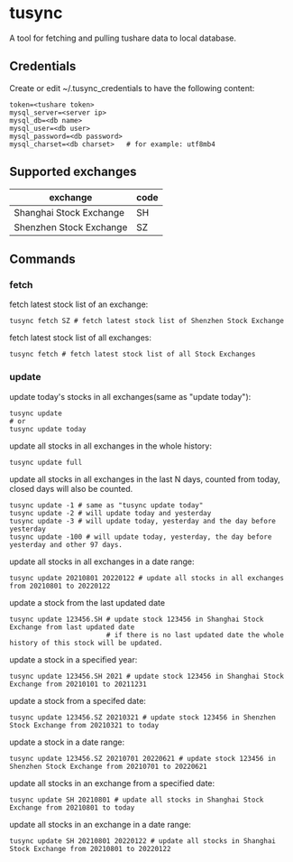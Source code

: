 # tusync
A tool for fetching and pulling tushare data to local database.

## Credentials
Create or edit ~/.tusync_credentials to have the following content:
```
token=<tushare token>
mysql_server=<server ip>
mysql_db=<db name>
mysql_user=<db user>
mysql_password=<db password>
mysql_charset=<db charset>   # for example: utf8mb4
```

## Supported exchanges

| exchange                  | code          |
| ------------------------- | ------------- |
| Shanghai Stock Exchange   | SH            |
| Shenzhen Stock Exchange   | SZ            |

## Commands
### fetch
fetch latest stock list of an exchange:
```
tusync fetch SZ # fetch latest stock list of Shenzhen Stock Exchange
```
fetch latest stock list of all exchanges:
```
tusync fetch # fetch latest stock list of all Stock Exchanges
```

### update
update today's stocks in all exchanges(same as "update today"):
```
tusync update
# or
tusync update today
```

update all stocks in all exchanges in the whole history:
```
tusync update full
```

update all stocks in all exchanges in the last N days, counted from today, closed days will also be counted.
```
tusync update -1 # same as "tusync update today"
tusync update -2 # will update today and yesterday
tusync update -3 # will update today, yesterday and the day before yesterday
tusync update -100 # will update today, yesterday, the day before yesterday and other 97 days.
```

update all stocks in all exchanges in a date range:
```
tusync update 20210801 20220122 # update all stocks in all exchanges from 20210801 to 20220122
```

update a stock from the last updated date
```
tusync update 123456.SH # update stock 123456 in Shanghai Stock Exchange from last updated date
                        # if there is no last updated date the whole history of this stock will be updated.
```

update a stock in a specified year:
```
tusync update 123456.SH 2021 # update stock 123456 in Shanghai Stock Exchange from 20210101 to 20211231
```

update a stock from a specifed date:
```
tusync update 123456.SZ 20210321 # update stock 123456 in Shenzhen Stock Exchange from 20210321 to today
```

update a stock in a date range:
```
tusync update 123456.SZ 20210701 20220621 # update stock 123456 in Shenzhen Stock Exchange from 20210701 to 20220621
```

update all stocks in an exchange from a specified date:
```
tusync update SH 20210801 # update all stocks in Shanghai Stock Exchange from 20210801 to today
```

update all stocks in an exchange in a date range:
```
tusync update SH 20210801 20220122 # update all stocks in Shanghai Stock Exchange from 20210801 to 20220122
```

